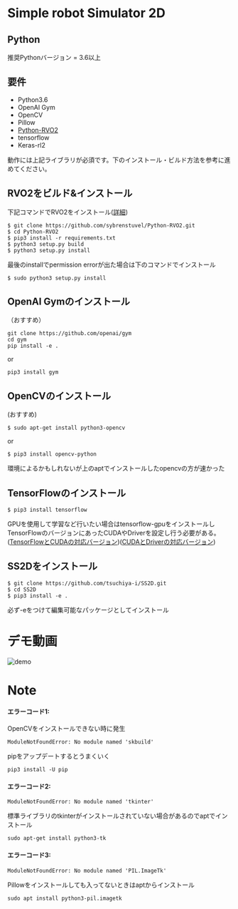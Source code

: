 # Simple robot Simulator 2D
## Python
推奨Pythonバージョン = 3.6以上
## 要件 
- Python3.6
- OpenAI Gym
- OpenCV
- Pillow
- [Python-RVO2](https://github.com/sybrenstuvel/Python-RVO2)
- tensorflow
- Keras-rl2

 動作には上記ライブラリが必須です。下のインストール・ビルド方法を参考に進めてください。
## RVO2をビルド&インストール
下記コマンドでRVO2をインストール([詳細](https://github.com/sybrenstuvel/Python-RVO2))
```
$ git clone https://github.com/sybrenstuvel/Python-RVO2.git
$ cd Python-RVO2
$ pip3 install -r requirements.txt
$ python3 setup.py build
$ python3 setup.py install
```
最後のinstallでpermission errorが出た場合は下のコマンドでインストール
```
$ sudo python3 setup.py install
```

## OpenAI Gymのインストール
（おすすめ）
```
git clone https://github.com/openai/gym
cd gym
pip install -e .
```
or
```
pip3 install gym
```

## OpenCVのインストール
(おすすめ)
```
$ sudo apt-get install python3-opencv
```
or
```
$ pip3 install opencv-python
```
環境によるかもしれないが上のaptでインストールしたopencvの方が速かった
## TensorFlowのインストール
```
$ pip3 install tensorflow
```
GPUを使用して学習など行いたい場合はtensorflow-gpuをインストールしTensorFlowのバージョンにあったCUDAやDriverを設定し行う必要がある。([TensorFlowとCUDAの対応バージョン](https://www.tensorflow.org/install/source?hl=ja#tested_build_configurations))([CUDAとDriverの対応バージョン](https://docs.nvidia.com/cuda/cuda-toolkit-release-notes/index.html))

## SS2Dをインストール
```
$ git clone https://github.com/tsuchiya-i/SS2D.git
$ cd SS2D
$ pip3 install -e .
```
必ず-eをつけて編集可能なパッケージとしてインストール
# デモ動画
![demo](https://github.com/tsuchiya-i/SS2D/blob/main/appendix/navigation_sample.gif)

# Note
#### エラーコード1:
OpenCVをインストールできない時に発生
```
ModuleNotFoundError: No module named 'skbuild'
```
pipをアップデートするとうまくいく
```
pip3 install -U pip
```
#### エラーコード2:
```
ModuleNotFoundError: No module named 'tkinter'
```
標準ライブラリのtkinterがインストールされていない場合があるのでaptでインストール
```
sudo apt-get install python3-tk
```
#### エラーコード3:
```
ModuleNotFoundError: No module named 'PIL.ImageTk'
```
Pillowをインストールしても入ってないときはaptからインストール
```
sudo apt install python3-pil.imagetk
```

